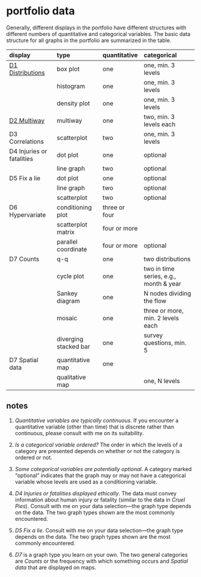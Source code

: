 
# portfolio data

Generally, different displays in the portfolio have different structures
with different numbers of quantitative and categorical variables. The
basic data structure for all graphs in the portfolio are summarized in
the
table.

| display                                       | type                  | quantitative  | categorical                            |
| :-------------------------------------------- | :-------------------- | :------------ | :------------------------------------- |
| [D1 Distributions](cm210_d1-distributions.md) | box plot              | one           | one, min. 3 levels                     |
|                                               | histogram             | one           | one, min. 3 levels                     |
|                                               | density plot          | one           | one, min. 3 levels                     |
| [D2 Multiway](cm220_d2-multiway.md)           | multiway              | one           | two, min. 3 levels each                |
| D3 Correlations                               | scatterplot           | two           | one, min. 3 levels                     |
| D4 Injuries or fatalities                     | dot plot              | one           | optional                               |
|                                               | line graph            | two           | optional                               |
| D5 Fix a lie                                  | dot plot              | one           | optional                               |
|                                               | line graph            | two           | optional                               |
|                                               | scatterplot           | two           | optional                               |
| D6 Hypervariate                               | conditioning plot     | three or four |                                        |
|                                               | scatterplot matrix    | four or more  |                                        |
|                                               | parallel coordinate   | four or more  | optional                               |
| D7 Counts                                     | q-q                   | one           | two distributions                      |
|                                               | cycle plot            | one           | two in time series, e.g., month & year |
|                                               | Sankey diagram        | one           | N nodes dividing the flow              |
|                                               | mosaic                | one           | three or more, min. 2 levels each      |
|                                               | diverging stacked bar | one           | survey questions, min. 5               |
| D7 Spatial data                               | quantitative map      | one           |                                        |
|                                               | qualitative map       |               | one, N levels                          |

<!-- ## distributions {#distributions} -->

<!-- [portfolio data] -->

## notes

1.  *Quantitative variables are typically continuous*. If you encounter
    a quantitative variable (other than time) that is discrete rather
    than continuous, please consult with me on its suitability.

2.  *Is a categorical variable ordered?* The order in which the levels
    of a category are presented depends on whether or not the category
    is ordered or not.

3.  *Some categorical variables are potentially optional*. A category
    marked “optional” indicates that the graph may or may not have a
    categorical variable whose levels are used as a conditioning
    variable.

4.  *D4 Injuries or fatalities displayed ethically*. The data must
    convey information about human injury or fatality (similar to the
    data in *Cruel Pies*). Consult with me on your data selection—the
    graph type depends on the data. The two graph types shown are the
    most commonly encountered.

5.  *D5 Fix a lie*. Consult with me on your data selection—the graph
    type depends on the data. The two graph types shown are the most
    commonly encountered.

6.  *D7* is a graph type you learn on your own. The two general
    categories are *Counts* or the frequency with which something occurs
    and *Spatial data* that are displayed on maps.
